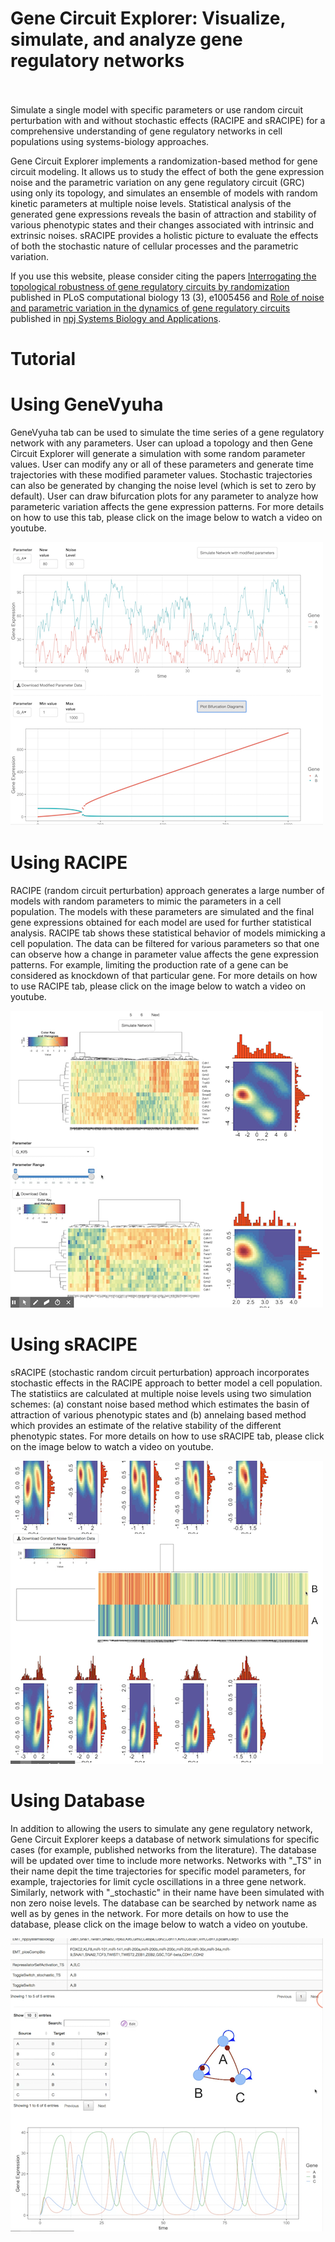 # Gene Circuit Explorer: Visualize, simulate, and analyze gene regulatory networks

<br><br>
Simulate a single model with specific parameters or use random circuit perturbation with and without stochastic effects (RACIPE and sRACIPE) for a comprehensive understanding of gene regulatory networks in cell populations using systems-biology approaches.

Gene Circuit Explorer implements a randomization-based method for gene circuit modeling. It allows us to study the effect of both the gene expression noise and the parametric variation on any gene regulatory circuit (GRC) using only its topology, and simulates an ensemble of models with random kinetic parameters at multiple noise levels. Statistical analysis of the generated gene expressions reveals the basin of attraction and stability of various phenotypic states and their changes associated with intrinsic and extrinsic noises. sRACIPE provides a holistic picture to evaluate the effects of both the stochastic nature of cellular processes and the parametric variation.

If you use this website, please consider citing the papers [Interrogating the topological robustness of gene regulatory circuits by randomization](http://journals.plos.org/ploscompbiol/article?rev=2&id=10.1371/journal.pcbi.1005456) published in PLoS computational biology 13 (3), e1005456 and [Role of noise and parametric variation in the dynamics of gene regulatory circuits](https://www.nature.com/articles/s41540-018-0076-x) published in [npj Systems Biology and Applications](https://www.nature.com/npjsba/articles).

# Tutorial


# Using GeneVyuha

GeneVyuha tab can be used to simulate the time series of a gene regulatory network with any parameters. User can upload a topology and then Gene Circuit Explorer will generate a simulation with some random parameter values. User can modify any or all of these parameters and generate time trajectories with these modified parameter values. Stochastic trajectories can also be generated by changing the noise level (which is set to zero by default).  User can draw bifurcation plots for any parameter to analyze how parameteric variation affects the gene expression patterns. For more details on how to use this tab, please click on the image below to watch a video on youtube.

[![GeneVyuha](www/GeneNetworkExplorerS.png)](https://youtu.be/9OLb2xJLdWg)

# Using RACIPE

RACIPE (random circuit perturbation) approach generates a large number of models with random parameters to mimic the parameters in a cell population. The models with these parameters are simulated and the final gene expressions obtained for each model are used for further statistical analysis. RACIPE tab shows these statistical behavior of models mimicking a cell population. The data can be filtered for various parameters so that one can observe how a change in parameter value affects the gene expression patterns. For example, limiting the production rate of a gene can be considered as knockdown of that particular gene. For more details on how to use RACIPE tab, please click on the image below to watch a video on youtube.

[![RACIPE](www/RACIPE.png)](https://youtu.be/7yS1NJxJSaw)

# Using sRACIPE

sRACIPE (stochastic random circuit perturbation) approach incorporates stochastic effects in the RACIPE approach to better model a cell population. The statistiics are calculated at multiple noise levels using two simulation schemes: (a) constant noise based method which estimates the basin of attraction of various phenotypic states and (b) annelaing based method which provides an estimate of the relative stability of the different phenotypic states. For more details on how to use sRACIPE tab, please click on the image below to watch a video on youtube.

[![sRACIPE](www/sRACIPE.png)](https://youtu.be/idZcWnOv2Jw)

# Using Database

In addition to allowing the users to simulate any gene regulatory network, Gene Circuit Explorer keeps a database of network simulations for specific cases (for example, published networks from the literature). The database will be updated  over time to include more networks. Networks with "_TS" in their name depit the time trajectories for specific model parameters, for example, trajectories for limit cycle oscillations in a three gene network. Similarly, network with "_stochastic" in their name have been simulated with non zero noise levels. The database can be searched by network name as well as by genes in the network. For more details on how to use the database, please click on the image below to watch a video on youtube.

[![Database](www/Database.png)](https://youtu.be/vdBMAqQ5Rwc)


